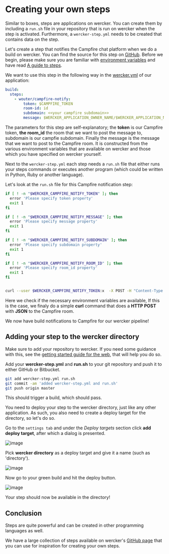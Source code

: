 # Creating your own steps

Similar to boxes, steps are applications on wercker. You can create them
by including a `run.sh` file in your repository that is run on wercker
when the step is activated. Furthermore, a `wercker-step.yml` needs to
be created that contains data on the step.

Let's create a step that notifies the Campfire chat platform when we do
a build on wercker. You can find the source for this step on
[GitHub](https://github.com/wwwouter/wercker-step-campfire-notify). Before we
begin, please make sure you are familiar with [environment variables](/articles/steps/variables.html)
and have read [A guide to steps](/articles/steps/guide.html).

We want to use this step in the following way in the
[wercker.yml](/articles/werckeryml) of our application:

```yaml
build:
  steps:
    - wouter/campfire-notify:
        token: $CAMPFIRE_TOKEN
        room-id: id
        subdomain: <<your campfire subdomain>>
        message: $WERCKER_APPLICATION_OWNER_NAME/$WERCKER_APPLICATION_NAME build by $WERCKER_STARTED_BY finished
```

The parameters for this step are self-explanatory; the **token** is our
Campfire token, **the room_id** the room that we want to post the
message to, subdomain is our campfie subdomain. Finally the message is
the message that we want to post to the Campfire room. It is constructed
from the various environment variables that are available on wercker and
those which you have specified on wercker yourself.

Next to the `wercker-step.yml` each step needs a `run.sh` file that
either runs your steps commands or executes another program (which could
be written in Python, Ruby or another language).

Let's look at the `run.sh` file for this Campfire notification step:

```bash
if [ ! -n "$WERCKER_CAMPFIRE_NOTIFY_TOKEN" ]; then
  error 'Please specify token property'
  exit 1
fi

if [ ! -n "$WERCKER_CAMPFIRE_NOTIFY_MESSAGE" ]; then
  error 'Please specify message property'
  exit 1
fi

if [ ! -n "$WERCKER_CAMPFIRE_NOTIFY_SUBDOMAIN" ]; then
  error 'Please specify subdomain property'
  exit 1
fi

if [ ! -n "$WERCKER_CAMPFIRE_NOTIFY_ROOM_ID" ]; then
  error 'Please specify room_id property'
  exit 1
fi


curl --user $WERCKER_CAMPFIRE_NOTIFY_TOKEN:x  -X POST -H "Content-Type: application/json" -d "{\"message\":{\"body\":\"$WERCKER_CAMPFIRE_NOTIFY_MESSAGE\", \"type\":\"TextMessage\"}}" https://$WERCKER_CAMPFIRE_NOTIFY_SUBDOMAIN.campfirenow.com/room/$WERCKER_CAMPFIRE_NOTIFY_ROOM_ID/speak
```

Here we check if the necessary environment variables are available, If
this is the case, we finaly do a simple **curl** command that does a
**HTTP POST** with **JSON** to the Campfire room.

We now have build notifications to Campfire for our wercker pipeline!

## Adding your step to the wercker directory

Make sure to add your repository to wercker. If you need some guidance with this, see the [getting started guide for the web](/articles/gettingstarted/web.html), that will help you do so.

Add your **wercker-step.yml** and **run.sh** to your git repository and push it to either GitHub or Bitbucket.

```bash
git add wercker-step.yml run.sh
git commit -am 'added wercker-step.yml and run.sh'
git push origin master
```

This should trigger a build, which should pass.

You need to deploy your step to the wercker directory, just like any
other application. As such, you also need to create a deploy target for
the directory, so let's do so.

Go to the `settings tab` and under the *Deploy targets* section click **add deploy target**, after which a dialog is presented.

![image](http://f.cl.ly/items/0n0g0C0W3e1o33322o2R/Screen%20Shot%202013-07-08%20at%203.54.58%20PM.png)

Pick **wercker directory** as a deploy target and give it a name (such as
'directory').

![image](http://f.cl.ly/items/222d453f1R2w1F3a3o1V/Screen%20Shot%202013-07-08%20at%203.55.20%20PM.png)

Now go to your green build and hit the deploy button.

![image](http://f.cl.ly/items/3E3s3m2f0y360Z3F3q2H/deploy-to-directory.jpg)

Your step should now be available in the directory!

## Conclusion

Steps are quite powerful and can be created in other programming
languages as well.

We have a large collection of steps available on wercker's [GitHub
page](http://github.com/wercker) that you can use for inspiration for
creating your own steps.
